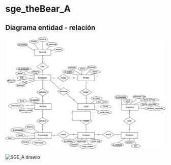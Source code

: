 # sge_theBear_A

## Diagrama entidad - relación 

![alt text](Fotografias/SGE_A.drawio.png)

![SGE_A drawio](https://github.com/user-attachments/assets/28cb7d6f-2a93-4678-8f7f-14036fa8894f)


